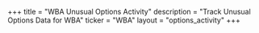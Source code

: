 +++
title = "WBA Unusual Options Activity"
description = "Track Unusual Options Data for WBA"
ticker = "WBA"
layout = "options_activity"
+++

